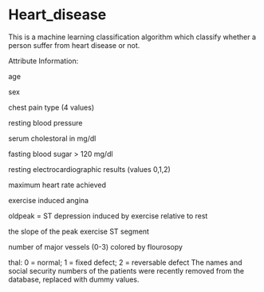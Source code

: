 # Heart_disease 
This is a machine learning classification algorithm which classify whether a person suffer from heart disease or not.

Attribute Information:

age

sex

chest pain type (4 values)

resting blood pressure

serum cholestoral in mg/dl

fasting blood sugar > 120 mg/dl

resting electrocardiographic results (values 0,1,2)

maximum heart rate achieved

exercise induced angina

oldpeak = ST depression induced by exercise relative to rest

the slope of the peak exercise ST segment

number of major vessels (0-3) colored by flourosopy

thal: 0 = normal; 1 = fixed defect; 2 = reversable defect
The names and social security numbers of the patients were recently removed from the database, replaced with dummy values.
